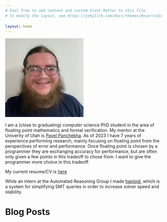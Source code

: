 ```yaml
---
# Feel free to add content and custom Front Matter to this file.
# To modify the layout, see https://jekyllrb.com/docs/themes/#overriding-theme-defaults

layout: home
---
```


<img src="/assets/Ian_Briggs.jpg" alt="A happy bearded fellow" width="50%"/>

I am a (close to graduating) computer science PhD student in the area of
  floating point mathematics and formal verification.
My mentor at the Univerity of Utah is
  [Pavel Panchekha](https://pavpanchekha.com/).
As of 2023 I have 7 years of experience performing research, mainly focusing
  on floating point from the perspectives of error and performance.
Once floating point is chosen by a programmer they are exchanging accuracy for
  performance, but are often only given a few points in this tradeoff to chose
  from.
I want to give the programmer more choice in this tradeoff.

My current resume/CV is [here](/assets/Ian_Briggs_Resume.pdf)

While an intern at the Automated Reasoning Group I made
  [haploid](https://github.com/IanBriggs/haploid), which is a system for
  simplifying SMT queries in order to increase solver speed and stability.

# Blog Posts
